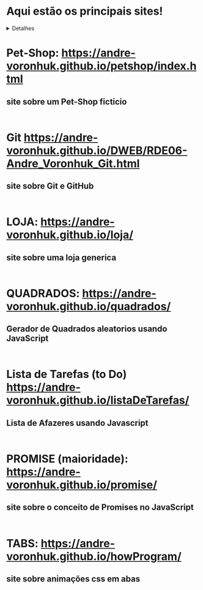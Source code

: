 # Aqui estão os principais sites!
<details>
<summary>Detalhes</summary>

testte
# teste
testando

<h1>testando </h1>


</details>

# Pet-Shop: https://andre-voronhuk.github.io/petshop/index.html
## site sobre um Pet-Shop ficticio <br><br>

# Git https://andre-voronhuk.github.io/DWEB/RDE06-Andre_Voronhuk_Git.html
## site sobre Git e GitHub<br><br>

# LOJA: https://andre-voronhuk.github.io/loja/
## site sobre uma loja generica<br><br>

# QUADRADOS:  https://andre-voronhuk.github.io/quadrados/
## Gerador de Quadrados aleatorios usando JavaScript<br><br>

# Lista de Tarefas (to Do) https://andre-voronhuk.github.io/listaDeTarefas/
## Lista de Afazeres usando Javascript <br><br>

# PROMISE (maioridade): https://andre-voronhuk.github.io/promise/
## site sobre o conceito de Promises no JavaScript<br><br>

# TABS: https://andre-voronhuk.github.io/howProgram/
## site sobre animações css em abas<br><br>



